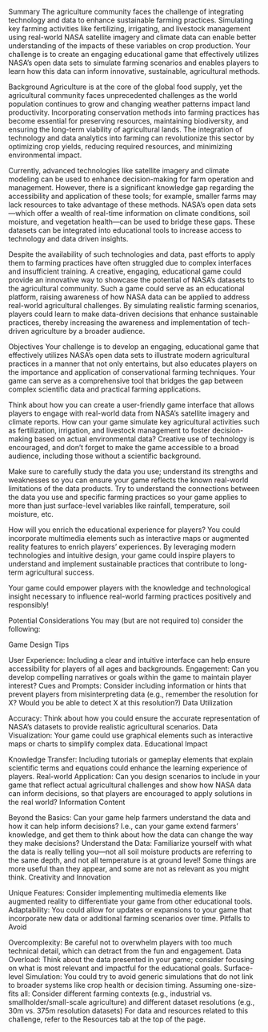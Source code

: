 Summary
The agriculture community faces the challenge of integrating technology and data to enhance sustainable farming practices. Simulating key farming activities like fertilizing, irrigating, and livestock management using real-world NASA satellite imagery and climate data can enable better understanding of the impacts of these variables on crop production. Your challenge is to create an engaging educational game that effectively utilizes NASA’s open data sets to simulate farming scenarios and enables players to learn how this data can inform innovative, sustainable, agricultural methods.

Background
Agriculture is at the core of the global food supply, yet the agricultural community faces unprecedented challenges as the world population continues to grow and changing weather patterns impact land productivity. Incorporating conservation methods into farming practices has become essential for preserving resources, maintaining biodiversity, and ensuring the long-term viability of agricultural lands. The integration of technology and data analytics into farming can revolutionize this sector by optimizing crop yields, reducing required resources, and minimizing environmental impact.

Currently, advanced technologies like satellite imagery and climate modeling can be used to enhance decision-making for farm operation and management. However, there is a significant knowledge gap regarding the accessibility and application of these tools; for example, smaller farms may lack resources to take advantage of these methods. NASA’s open data sets—which offer a wealth of real-time information on climate conditions, soil moisture, and vegetation health—can be used to bridge these gaps. These datasets can be integrated into educational tools to increase access to technology and data driven insights.

Despite the availability of such technologies and data, past efforts to apply them to farming practices have often struggled due to complex interfaces and insufficient training. A creative, engaging, educational game could provide an innovative way to showcase the potential of NASA’s datasets to the agricultural community. Such a game could serve as an educational platform, raising awareness of how NASA data can be applied to address real-world agricultural challenges. By simulating realistic farming scenarios, players could learn to make data-driven decisions that enhance sustainable practices, thereby increasing the awareness and implementation of tech-driven agriculture by a broader audience.

Objectives
Your challenge is to develop an engaging, educational game that effectively utilizes NASA’s open data sets to illustrate modern agricultural practices in a manner that not only entertains, but also educates players on the importance and application of conservational farming techniques. Your game can serve as a comprehensive tool that bridges the gap between complex scientific data and practical farming applications.

Think about how you can create a user-friendly game interface that allows players to engage with real-world data from NASA’s satellite imagery and climate reports. How can your game simulate key agricultural activities such as fertilization, irrigation, and livestock management to foster decision-making based on actual environmental data? Creative use of technology is encouraged, and don’t forget to make the game accessible to a broad audience, including those without a scientific background.

Make sure to carefully study the data you use; understand its strengths and weaknesses so you can ensure your game reflects the known real-world limitations of the data products. Try to understand the connections between the data you use and specific farming practices so your game applies to more than just surface-level variables like rainfall, temperature, soil moisture, etc.

How will you enrich the educational experience for players? You could incorporate multimedia elements such as interactive maps or augmented reality features to enrich players’ experiences. By leveraging modern technologies and intuitive design, your game could inspire players to understand and implement sustainable practices that contribute to long-term agricultural success.

Your game could empower players with the knowledge and technological insight necessary to influence real-world farming practices positively and responsibly!

Potential Considerations
You may (but are not required to) consider the following:

Game Design Tips

User Experience: Including a clear and intuitive interface can help ensure accessibility for players of all ages and backgrounds.
Engagement: Can you develop compelling narratives or goals within the game to maintain player interest?
Cues and Prompts: Consider including information or hints that prevent players from misinterpreting data (e.g., remember the resolution for X? Would you be able to detect X at this resolution?)
Data Utilization

Accuracy: Think about how you could ensure the accurate representation of NASA’s datasets to provide realistic agricultural scenarios.
Data Visualization: Your game could use graphical elements such as interactive maps or charts to simplify complex data.
Educational Impact

Knowledge Transfer: Including tutorials or gameplay elements that explain scientific terms and equations could enhance the learning experience of players.
Real-world Application: Can you design scenarios to include in your game that reflect actual agricultural challenges and show how NASA data can inform decisions, so that players are encouraged to apply solutions in the real world?
Information Content

Beyond the Basics: Can your game help farmers understand the data and how it can help inform decisions? I.e., can your game extend farmers’ knowledge, and get them to think about how the data can change the way they make decisions?
Understand the Data: Familiarize yourself with what the data is really telling you—not all soil moisture products are referring to the same depth, and not all temperature is at ground level! Some things are more useful than they appear, and some are not as relevant as you might think.
Creativity and Innovation

Unique Features: Consider implementing multimedia elements like augmented reality to differentiate your game from other educational tools.
Adaptability: You could allow for updates or expansions to your game that incorporate new data or additional farming scenarios over time.
Pitfalls to Avoid

Overcomplexity: Be careful not to overwhelm players with too much technical detail, which can detract from the fun and engagement.
Data Overload: Think about the data presented in your game; consider focusing on what is most relevant and impactful for the educational goals.
Surface-level Simulation: You could try to avoid generic simulations that do not link to broader systems like crop health or decision timing.
Assuming one-size-fits all: Consider different farming contexts (e.g., industrial vs. smallholder/small-scale agriculture) and different dataset resolutions (e.g., 30m vs. 375m resolution datasets)
For data and resources related to this challenge, refer to the Resources tab at the top of the page.